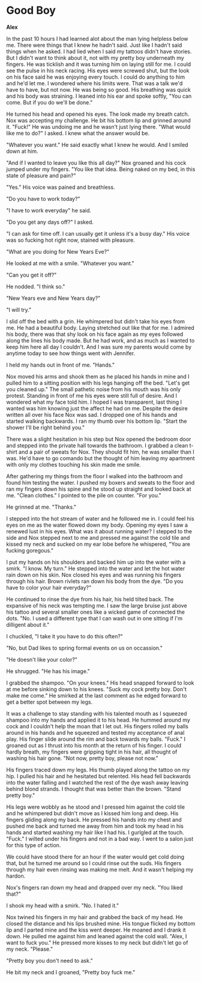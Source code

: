 # Good Boy

**Alex**

In the past 10 hours I had learned alot about the man lying helpless below me.  There were things that I knew he hadn't said.  Just like I hadn't said things when he asked.  I had lied when I said my tattoos didn't have stories.  But I didn't want to think about it, not with my pretty boy underneath my fingers.  He was ticklish and it was turning him on laying still for me.  I could see the pulse in his neck racing.  His eyes were screwed shut, but the look on his face said he was enjoying every touch.  I could do anything to him and he'd let me.  I wondered where his limits were.  That was a talk we'd have to have, but not now.  He was being so good.  His breathing was quick and his body was straining.  I leaned into his ear and spoke softly, "You can come.  But if you do we'll be done."

He turned his head and opened his eyes.  The look made my breath catch.  Nox was accepting my challenge. He bit his bottom lip and grinned around it.  "Fuck!"  He was undoing me and he wasn't just lying there.  "What would like me to do?" I asked.  I knew what the answer would be.

"Whatever you want."  He said exactly what I knew he would.  And I smiled down at him.

"And if I wanted to leave you like this all day?"  Nox groaned and his cock jumped under my fingers.  "You like that idea.  Being naked on my bed, in this state of pleasure and pain?"

"Yes."  His voice was pained and breathless.

"Do you have to work today?"

"I have to work everyday" he said.

"Do you get any days off?"  I asked.

"I can ask for time off.  I can usually get it unless it's a busy day."  His voice was so fucking hot right now, stained with pleasure.

"What are you doing for New Years Eve?"

He looked at me with a smile.  "Whatever you want."

"Can you get it off?"

He nodded.  "I think so."

"New Years eve and New Years day?"

"I will try."

I slid off the bed with a grin.  He whimpered but didn't take his eyes from me.  He had a beautiful body.  Laying stretched out like that for me.  I admired his body, there was that shy look on his face again as my eyes followed along the lines his body made.  But he had work, and as much as I wanted to keep him here all day I couldn't.  And I was sure my parents would come by anytime today to see how things went with Jennifer.

I held my hands out in front of me.  "Hands."

Nox moved his arms and shook them as he placed his hands in mine and I pulled him to a sitting position with his legs hanging off the bed.  "Let's get you cleaned up."  The small pathetic noise from his mouth was his only protest.  Standing in front of me his eyes were still full of desire.  And I wondered what my face told him.  I hoped I was transparent, last thing I wanted was him knowing just the affect he had on me. Despite the desire written all over his face Nox was sad.  I dropped one of his hands and started walking backwards.  I ran my thumb over his bottom lip.  "Start the shower I'll be right behind you."

There was a slight hesitation in his step but Nox opened the bedroom door and stepped into the private hall towards the bathroom.  I grabbed a clean t-shirt and a pair of sweats for Nox.  They should fit him, he was smaller than I was.  He'd have to go comando but the thought of him leaving my apartment with only my clothes touching his skin made me smile.

After gathering my things from the floor I walked into the bathroom and found him testing the water.  I pushed my boxers and sweats to the floor and ran my fingers down his spine and he stood up straight and looked back at me.  "Clean clothes."  I pointed to the pile on counter.  "For you."

He grinned at me.  "Thanks."

I stepped into the hot stream of water and he followed me in.  I could feel his eyes on me as the water flowed down my body.  Opening my eyes I saw a renewed lust in his eyes.  What was it about running water?  I stepped to the side and Nox stepped next to me and pressed me against the cold tile and kissed my neck and sucked on my ear lobe before he whispered, "You are fucking goregous."

I put my hands on his shoulders and backed him up into the water with a smirk.  "I know. My turn."  He stepped into the water and let the hot water rain down on his skin.  Nox closed his eyes and was running his fingers through his hair.  Brown rivlets ran down his body from the dye.  "Do you have to color your hair everyday?"

He continued to rinse the dye from his hair, his held tilted back.  The expansive of his neck was tempting me.  I saw the large bruise just above his tattoo and several smaller ones like a wicked game of connected the dots.  "No.  I used a different type that I can wash out in one sitting if I'm dilligent about it."

I chuckled, "I take it you have to do this often?"

"No, but Dad likes to spring formal events on us on occassion."

"He doesn't like your color?"

He shrugged.  "He has his image."

I grabbed the shampoo.  "On your knees."  His head snapped forward to look at me before sinking down to his knees.  "Suck my cock pretty boy.  Don't make me come."  He smirked at the last comment as he edged forward to get a better spot between my legs.

It was a challenge to stay standing with his talented mouth as I squeezed shampoo into my hands and applied it to his head.  He hummed around my cock and I couldn't help the moan that I let out.  His fingers rolled my balls around in his hands and he squeezed and tested my acceptance of anal play.  His finger slide around the rim and back towards my balls.  "Fuck."  I groaned out as I thrust into his month at the return of his finger.  I could hardly breath, my fingers were gripping tight in his hair, all thought of washing his hair gone.  "Not now, pretty boy, please not now."

His fingers traced down my legs.  His thumb played along the tattoo on my hip.  I pulled his hair and he hesitated but relented.  His head fell backwards into the water falling and I watched the rest of the dye wash away leaving behind blond strands.  I thought that was better than the brown.  "Stand pretty boy."

His legs were wobbly as he stood and I pressed him against the cold tile and he whimpered but didn't move as I kissed him long and deep.  His fingers gliding along my back.  He pressed his hands into my chest and pushed me back and turned me away from him and took my head in his hands and started washing my hair like I had his.  I gurlgled at the touch.  "Fuck."  I wilted under his fingers and not in a bad way.  I went to a salon just for this type of action.

We could have stood there for an hour if the water would get cold doing that, but he turned me around so I could rinse out the suds.  His fingers through my hair even rinsing was making me melt.  And it wasn't helping my hardon.

Nox's fingers ran down my head and drapped over my neck.  "You liked that?"

I shook my head with a smirk.  "No.  I hated it."

Nox twined his fingers in my hair and grabbed the back of my head.  He closed the distance and his lips brushed mine.  His tongue flicked my bottom lip and I parted mine and the kiss went deeper.  He moaned and I drank it down.  He pulled me against him and leaned against the cold wall.  "Alex, I want to fuck you."  He pressed more kisses to my neck but didn't let go of my neck.  "Please."

"Pretty boy you don't need to ask."

He bit my neck and I groaned, "Pretty boy fuck me."
